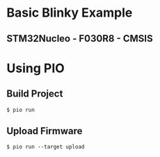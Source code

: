 # Basic Blinky Example
## STM32Nucleo - F030R8 - CMSIS

# Using PIO

## Build Project

    $ pio run

## Upload Firmware

    $ pio run --target upload
